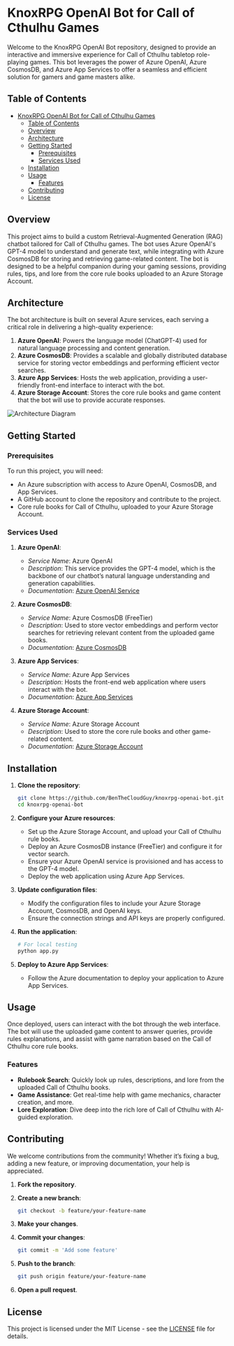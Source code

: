 # KnoxRPG OpenAI Bot for Call of Cthulhu Games

Welcome to the KnoxRPG OpenAI Bot repository, designed to provide an interactive and immersive experience for Call of Cthulhu tabletop role-playing games. This bot leverages the power of Azure OpenAI, Azure CosmosDB, and Azure App Services to offer a seamless and efficient solution for gamers and game masters alike.

## Table of Contents

- [KnoxRPG OpenAI Bot for Call of Cthulhu Games](#knoxrpg-openai-bot-for-call-of-cthulhu-games)
  - [Table of Contents](#table-of-contents)
  - [Overview](#overview)
  - [Architecture](#architecture)
  - [Getting Started](#getting-started)
    - [Prerequisites](#prerequisites)
    - [Services Used](#services-used)
  - [Installation](#installation)
  - [Usage](#usage)
    - [Features](#features)
  - [Contributing](#contributing)
  - [License](#license)

## Overview

This project aims to build a custom Retrieval-Augmented Generation (RAG) chatbot tailored for Call of Cthulhu games. The bot uses Azure OpenAI's GPT-4 model to understand and generate text, while integrating with Azure CosmosDB for storing and retrieving game-related content. The bot is designed to be a helpful companion during your gaming sessions, providing rules, tips, and lore from the core rule books uploaded to an Azure Storage Account.

## Architecture

The bot architecture is built on several Azure services, each serving a critical role in delivering a high-quality experience:

1. **Azure OpenAI**: Powers the language model (ChatGPT-4) used for natural language processing and content generation.
2. **Azure CosmosDB**: Provides a scalable and globally distributed database service for storing vector embeddings and performing efficient vector searches.
3. **Azure App Services**: Hosts the web application, providing a user-friendly front-end interface to interact with the bot.
4. **Azure Storage Account**: Stores the core rule books and game content that the bot will use to provide accurate responses.

![Architecture Diagram](path-to-your-diagram.png)

## Getting Started

### Prerequisites

To run this project, you will need:

- An Azure subscription with access to Azure OpenAI, CosmosDB, and App Services.
- A GitHub account to clone the repository and contribute to the project.
- Core rule books for Call of Cthulhu, uploaded to your Azure Storage Account.

### Services Used

1. **Azure OpenAI**:  
   - *Service Name*: Azure OpenAI  
   - *Description*: This service provides the GPT-4 model, which is the backbone of our chatbot’s natural language understanding and generation capabilities.
   - *Documentation*: [Azure OpenAI Service](https://learn.microsoft.com/en-us/azure/cognitive-services/openai/)

2. **Azure CosmosDB**:  
   - *Service Name*: Azure CosmosDB (FreeTier)  
   - *Description*: Used to store vector embeddings and perform vector searches for retrieving relevant content from the uploaded game books.
   - *Documentation*: [Azure CosmosDB](https://learn.microsoft.com/en-us/azure/cosmos-db/)

3. **Azure App Services**:  
   - *Service Name*: Azure App Services  
   - *Description*: Hosts the front-end web application where users interact with the bot.
   - *Documentation*: [Azure App Services](https://learn.microsoft.com/en-us/azure/app-service/)

4. **Azure Storage Account**:  
   - *Service Name*: Azure Storage Account  
   - *Description*: Used to store the core rule books and other game-related content.
   - *Documentation*: [Azure Storage Account](https://learn.microsoft.com/en-us/azure/storage/)

## Installation

1. **Clone the repository**:
  
   ```bash
   git clone https://github.com/BenTheCloudGuy/knoxrpg-openai-bot.git
   cd knoxrpg-openai-bot
   ```

2. **Configure your Azure resources**:
   - Set up the Azure Storage Account, and upload your Call of Cthulhu rule books.
   - Deploy an Azure CosmosDB instance (FreeTier) and configure it for vector search.
   - Ensure your Azure OpenAI service is provisioned and has access to the GPT-4 model.
   - Deploy the web application using Azure App Services.

3. **Update configuration files**:
   - Modify the configuration files to include your Azure Storage Account, CosmosDB, and OpenAI keys.
   - Ensure the connection strings and API keys are properly configured.

4. **Run the application**:

   ```bash
   # For local testing
   python app.py
   ```

5. **Deploy to Azure App Services**:
   - Follow the Azure documentation to deploy your application to Azure App Services.

## Usage

Once deployed, users can interact with the bot through the web interface. The bot will use the uploaded game content to answer queries, provide rules explanations, and assist with game narration based on the Call of Cthulhu core rule books.

### Features

- **Rulebook Search**: Quickly look up rules, descriptions, and lore from the uploaded Call of Cthulhu books.
- **Game Assistance**: Get real-time help with game mechanics, character creation, and more.
- **Lore Exploration**: Dive deep into the rich lore of Call of Cthulhu with AI-guided exploration.

## Contributing

We welcome contributions from the community! Whether it’s fixing a bug, adding a new feature, or improving documentation, your help is appreciated.

1. **Fork the repository**.
2. **Create a new branch**:

   ```bash
   git checkout -b feature/your-feature-name
   ```

3. **Make your changes**.
4. **Commit your changes**:

   ```bash
   git commit -m 'Add some feature'
   ```

5. **Push to the branch**:

   ```bash
   git push origin feature/your-feature-name
   ```

6. **Open a pull request**.

## License

This project is licensed under the MIT License - see the [LICENSE](LICENSE) file for details.
